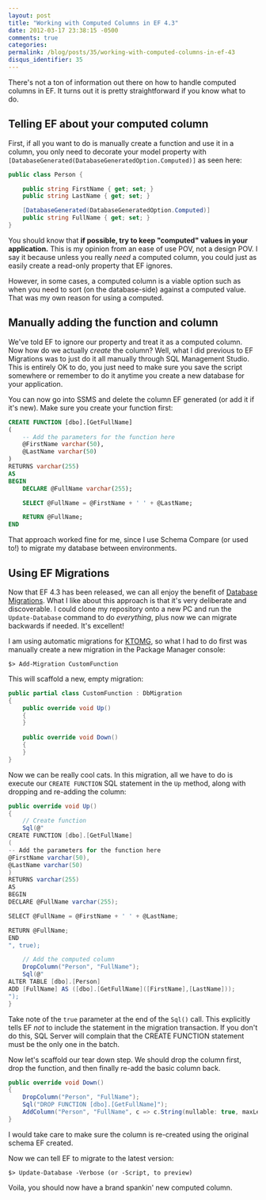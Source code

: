 ```yaml
---
layout: post
title: "Working with Computed Columns in EF 4.3"
date: 2012-03-17 23:38:15 -0500
comments: true
categories:
permalink: /blog/posts/35/working-with-computed-columns-in-ef-43
disqus_identifier: 35
---
```


There's not a ton of information out there on how to handle computed columns in EF. It turns out it is pretty straightforward if you know what to do.

## Telling EF about your computed column

First, if all you want to do is manually create a function and use it in a column, you only need to decorate your model property with `[DatabaseGenerated(DatabaseGeneratedOption.Computed)]` as seen here:

```c#
public class Person {

    public string FirstName { get; set; }
    public string LastName { get; set; }

    [DatabaseGenerated(DatabaseGeneratedOption.Computed)]
    public string FullName { get; set; }
}
```

You should know that **if possible, try to keep "computed" values in your application.** This is my opinion from an ease of use POV, not a design POV. I say it because unless you really *need* a computed column, you could just as easily create a read-only property that EF ignores.

However, in some cases, a computed column is a viable option such as when you need to sort (on the database-side) against a computed value. That was my own reason for using a computed.

## Manually adding the function and column

We've told EF to ignore our property and treat it as a computed column. Now how do we actually *create* the column? Well, what I did previous to EF Migrations was to just do it all manually through SQL Management Studio. This is entirely OK to do, you just need to make sure you save the script somewhere or remember to do it anytime you create a new database for your application.

You can now go into SSMS and delete the column EF generated (or add it if it's new). Make sure you create your function first:

```sql
CREATE FUNCTION [dbo].[GetFullName] 
(
    -- Add the parameters for the function here
    @FirstName varchar(50),
    @LastName varchar(50)
)
RETURNS varchar(255)
AS
BEGIN
    DECLARE @FullName varchar(255);

    SELECT @FullName = @FirstName + ' ' + @LastName;

    RETURN @FullName;
END
```

That approach worked fine for me, since I use Schema Compare (or used to!) to migrate my database between environments.

## Using EF Migrations

Now that EF 4.3 has been released, we can all enjoy the benefit of [Database Migrations](http://blogs.msdn.com/b/adonet/archive/2012/02/09/ef-4-3-automatic-migrations-walkthrough.aspx). What I like about this approach is that it's very deliberate and discoverable. I could clone my repository onto a new PC and run the `Update-Database` command to do *everything*, plus now we can migrate backwards if needed. It's excellent!

I am using automatic migrations for [KTOMG](http://keeptrackofmygames.com), so what I had to do first was manually create a new migration in the Package Manager console:

    $> Add-Migration CustomFunction

This will scaffold a new, empty migration:

```c#
public partial class CustomFunction : DbMigration
{
    public override void Up()
    {
    }
    
    public override void Down()
    {
    }
}
```

Now we can be really cool cats. In this migration, all we have to do is execute our `CREATE FUNCTION` SQL statement in the `Up` method, along with dropping and re-adding the column:

```c#
public override void Up()
{
    // Create function
    Sql(@"
CREATE FUNCTION [dbo].[GetFullName] 
(
-- Add the parameters for the function here
@FirstName varchar(50),
@LastName varchar(50)
)
RETURNS varchar(255)
AS
BEGIN
DECLARE @FullName varchar(255);

SELECT @FullName = @FirstName + ' ' + @LastName;

RETURN @FullName;
END
", true);

    // Add the computed column
    DropColumn("Person", "FullName");
    Sql(@"
ALTER TABLE [dbo].[Person]
ADD [FullName] AS ([dbo].[GetFullName]([FirstName],[LastName]));
");
}
```

Take note of the `true` parameter at the end of the `Sql()` call. This explicitly tells EF *not* to include the statement in the migration transaction. If you don't do this, SQL Server will complain that the CREATE FUNCTION statement must be the only one in the batch.

Now let's scaffold our tear down step. We should drop the column first, drop the function, and then finally re-add the basic column back.

```c#
public override void Down()
{
    DropColumn("Person", "FullName");
    Sql("DROP FUNCTION [dbo].[GetFullName]");
    AddColumn("Person", "FullName", c => c.String(nullable: true, maxLength: 255));    
}
```

I would take care to make sure the column is re-created using the original schema EF created.

Now we can tell EF to migrate to the latest version:

    $> Update-Database -Verbose (or -Script, to preview)

Voila, you should now have a brand spankin' new computed column.